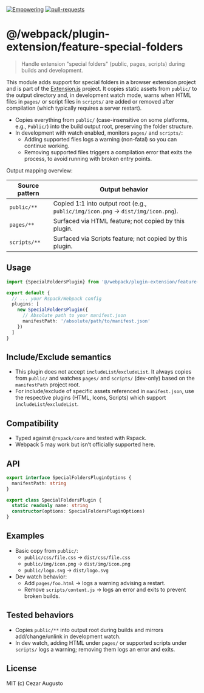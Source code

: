 [empowering-image]: https://img.shields.io/badge/Empowering-Extension.js-0971fe
[empowering-url]: https://extension.js.org
[pr-welcome-image]: https://img.shields.io/badge/pull--requests-welcome-2ecc40
[pr-welcome-url]: https://github.com/extension-js/extension.js/pulls
[extensionjs-image]: https://img.shields.io/badge/Extension.js-0971fe

[![Empowering][empowering-image]][empowering-url] [![pull-requests][pr-welcome-image]][pr-welcome-url]

# @/webpack/plugin-extension/feature-special-folders

> Handle extension "special folders" (public, pages, scripts) during builds and development.

This module adds support for special folders in a browser extension project and is part of the [Extension.js](https://extension.js.org) project. It copies static assets from `public/` to the output directory and, in development watch mode, warns when HTML files in `pages/` or script files in `scripts/` are added or removed after compilation (which typically requires a server restart).

- Copies everything from `public/` (case-insensitive on some platforms, e.g., `Public/`) into the build output root, preserving the folder structure.
- In development with watch enabled, monitors `pages/` and `scripts/`:
  - Adding supported files logs a warning (non-fatal) so you can continue working.
  - Removing supported files triggers a compilation error that exits the process, to avoid running with broken entry points.

Output mapping overview:

| Source pattern | Output behavior                                                                  |
| -------------- | -------------------------------------------------------------------------------- |
| `public/**`    | Copied 1:1 into output root (e.g., `public/img/icon.png` → `dist/img/icon.png`). |
| `pages/**`     | Surfaced via HTML feature; not copied by this plugin.                            |
| `scripts/**`   | Surfaced via Scripts feature; not copied by this plugin.                         |

## Usage

```ts
import {SpecialFoldersPlugin} from '@/webpack/plugin-extension/feature-special-folders'

export default {
  // ... your Rspack/Webpack config
  plugins: [
    new SpecialFoldersPlugin({
      // Absolute path to your manifest.json
      manifestPath: '/absolute/path/to/manifest.json'
    })
  ]
}
```

## Include/Exclude semantics

- This plugin does not accept `includeList`/`excludeList`. It always copies from `public/` and watches `pages/` and `scripts/` (dev-only) based on the `manifestPath` project root.
- For include/exclude of specific assets referenced in `manifest.json`, use the respective plugins (HTML, Icons, Scripts) which support `includeList`/`excludeList`.

## Compatibility

- Typed against `@rspack/core` and tested with Rspack.
- Webpack 5 may work but isn’t officially supported here.

## API

```ts
export interface SpecialFoldersPluginOptions {
  manifestPath: string
}

export class SpecialFoldersPlugin {
  static readonly name: string
  constructor(options: SpecialFoldersPluginOptions)
}
```

## Examples

- Basic copy from `public/`:
  - `public/css/file.css` → `dist/css/file.css`
  - `public/img/icon.png` → `dist/img/icon.png`
  - `public/logo.svg` → `dist/logo.svg`
- Dev watch behavior:
  - Add `pages/foo.html` → logs a warning advising a restart.
  - Remove `scripts/content.js` → logs an error and exits to prevent broken builds.

## Tested behaviors

- Copies `public/**` into output root during builds and mirrors add/change/unlink in development watch.
- In dev watch, adding HTML under `pages/` or supported scripts under `scripts/` logs a warning; removing them logs an error and exits.

## License

MIT (c) Cezar Augusto
